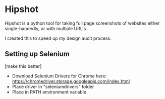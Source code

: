 # Hipshot
Hipshot is a python tool for taking full page screenshots of websites either single-handedly, or with multiple URL's.

I created this to speed up my design audit process. 

## Setting up Selenium
[make this better]
* Download Selenium Drivers for Chrome here: https://chromedriver.storage.googleapis.com/index.html
* Place driver in "seleniumdrivers" folder
* Place in PATH environment variable 


